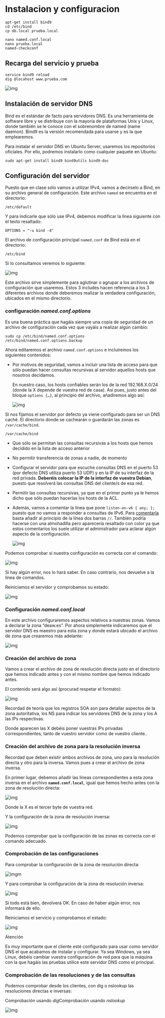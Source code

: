 # Instalacion y configuracion

```
apt-get install bind9
cd /etc/bind
cp db.local prueba.local

nano named.conf.local
nano prueba.local
named-checkconf
```

## Recarga del servicio y prueba

```
service bind9 reload
dig @locahost www.prueba.com
```
![img](https://github.com/ubriquejazz/despliegue/blob/main/fig/dns_dig_cname.PNG)

## Instalación de servidor DNS

Bind es el estándar de facto para servidores DNS. Es una herramienta  de software libre y se distribuye con la mayoría de plataformas Unix y  Linux, donde también se le conoce con el sobrenombre de named (name  daemon). Bind9 es la versión recomendada para usarse y es la que  emplearemos.

Para instalar el servidor DNS en Ubuntu Server, usaremos los  repositorios oficiales. Por ello, podremos instalarlo como cualquier  paquete en Ubuntu:

```
sudo apt-get install bind9 bind9utils bind9-doc 
```

## Configuración del servidor

Puesto que en clase sólo vamos a utilizar IPv4, vamos a decírselo a Bind, en su archivo general de configuración. Este archivo `named` se encuentra en el directorio:

```
/etc/default
```

Y para indicarle que sólo use IPv4, debemos modificar la línea siguiente con el texto resaltado:

```
OPTIONS = "-u bind -4"
```

El archivo de configuración principal `named.conf` de Bind está en el directorio:

```
/etc/bind
```

Si lo consultamos veremos lo siguiente:

![img](https://raul-profesor.github.io/DEAW/img/3.1.bind_1.png)

Este archivo sirve simplemente para aglutinar o agrupar a los  archivos de configuración que usaremos. Estos 3 includes hacen  referencia a los 3 diferentes archivos donde deberemos realizar la  verdadera configuración, ubicados en el mismo directorio.

### configuración *named.conf.options*

Es  una  buena  práctica  que  hagáis  siempre  una  copia  de   seguridad  de  un  archivo  de configuración cada vez que vayáis a  realizar algún cambio:

```
sudo cp /etc/bind/named.conf.options /etc/bind/named.conf.options.backup
```

Ahora editaremos el archivo `named.conf.options` e incluiremos los siguientes contenidos:

- Por motivos de seguridad, vamos a incluir una lista de acceso para  que sólo puedan hacer consultas recursivas al servidor aquellos hosts  que nosotros decidamos.

  En nuestro caso, los hosts confiables serán los de la red  192.168.X.0/24 (donde la X depende de vuestra red de casa). Así pues,  justo antes del bloque `options {…}`, al principio del archivo, añadiremos algo así:

  ![img](https://raul-profesor.github.io/DEAW/img/3.1.bind_2.png)

Si nos fijamos el servidor por defecto ya viene configurado para ser  un DNS caché. El directorio donde se cachearán o guardarán las zonas es `/var/cache/bind`.

```
/var/cache/bind
```

- Que sólo se permitan las consultas recursivas a los hosts que hemos decidido en la lista de acceso anterior

- No permitir transferencia de zonas a nadie, de momento

- Configurar el servidor para que escuche consultas DNS en el puerto 53 (por defecto DNS utiliza puerto 53 UDP) y en la IP de su interfaz de la red privada. **Deberéis colocar la IP de la interfaz de vuestra Debian**, puesto que resolverá las consultas DNS del cliente/s de esa red.

- Permitir las consultas recursivas, ya que en el primer punto ya le hemos dicho que sólo puedan hacerlas los hosts de la ACL.

- Además, vamos a comentar la línea que pone `listen-on-v6 { any; };` puesto que no vamos a responder a consultas de IPv6. Para [comentarla](http://astro.uni-tuebingen.de/software/bind/comments.html) basta añadir al principio de la línea dos barras `//`. También podría hacerse con una almohadilla pero aparecería resaltado  con color ya que estos comentarios los suele utilizar el administrador  para aclarar algún aspecto de la configuración.

  ![img](https://raul-profesor.github.io/DEAW/img/3.1.bind_3.png)

Podemos comprobar si nuestra configuración es correcta con el comando:

![img](https://raul-profesor.github.io/DEAW/img/3.1.bind_4.png)

Si hay algún error, nos lo hará saber. En caso contrario, nos devuelve a la línea de comandos. 

Reiniciamos el servidor y comprobamos su estado:

![img](https://raul-profesor.github.io/DEAW/img/3.1.bind_5.png)

### Configuración *named.conf.local*

En este archivo configuraremos aspectos relativos a nuestras zonas.  Vamos a declarar la zona “deaw.es”. Por ahora simplemente indicaremos  que el servidor DNS es maestro para esta zona y donde estará ubicado el  archivo de zona que crearemos más adelante:

![img](https://raul-profesor.github.io/DEAW/img/3.1.bind_6.png)

### Creación del archivo de zona

Vamos a crear el archivo de zona de resolución directa justo en el  directorio que hemos indicado antes y con el mismo nombre que hemos  indicado antes.

El contenido será algo así (procurad respetar el formato):

![img](https://raul-profesor.github.io/DEAW/img/3.1.bind_7.png)

Recordad de teoría que los registros SOA son para detallar aspectos  de la zona autoritativa, los NS para indicar los servidores DNS de la  zona y los A las IPs respectivas.

Donde aparecen las X debéis poner vuestras IPs privadas correspondientes, tanto de vuestro servidor como de vuestro cliente..

### Creación del archivo de zona para la resolución inversa

Recordad que deben existir ambos archivos de zona, uno para la  resolución directa y otro para la inversa. Vamos pues a crear el archivo de zona inversa.

En primer lugar, debemos añadir las líneas correspondientes a esta zona inversa en el archivo **`named.conf.local`**, igual que hemos hecho antes con la zona de resolución directa:

![img](https://raul-profesor.github.io/DEAW/img/3.1.bind_8.png)

Donde la X es el tercer byte de vuestra red.

Y la configuración de la zona de resolución inversa:

![img](https://raul-profesor.github.io/DEAW/img/3.1.bind_9.png)

Podemos comprobar que la configuración de las zonas es correcta con el comando adecuado.

### Comprobación de las configuraciones

Para comprobar la configuración de la zona de resolución directa:

![img](https://raul-profesor.github.io/DEAW/img/3.1.bind_10.png)m

Y para comprobar la configuración de la zona de resolución inversa:

![img](https://raul-profesor.github.io/DEAW/img/3.1.bind_11.png)

Si todo está bien, devolverá OK. En caso de haber algún error, nos informará de ello.

Reiniciamos el servicio y comprobamos el estado:

![img](https://raul-profesor.github.io/DEAW/img/3.1.bind_12.png)

Atención

Es muy importante que el cliente esté configurado para usar como  servidor DNS el que acabamos de instalar y configurar. Ya sea Windows,  ya sea Linux, debéis cambiar vuestra configuración de red para que la  máquina con la que hagáis las pruebas utilice este servidor DNS como el  principal.

### Comprobación de las resoluciones y de las consultas

Podemos comprobar desde los clientes, con dig o nslookup las resoluciones directas e inversas:

Comprobación usando *dig*Comprobación usando *nslookup*

![img](https://raul-profesor.github.io/DEAW/img/3.1.bind_13.png)